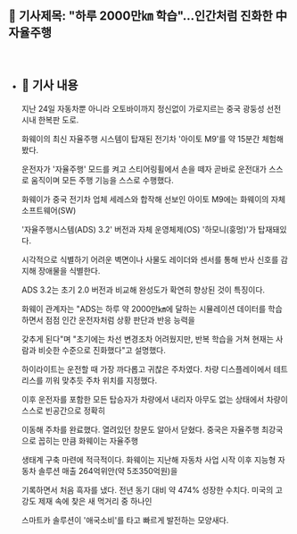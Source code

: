 ## 📰 기사제목: "하루 2000만㎞ 학습"…인간처럼 진화한 中 자율주행
<br>

- ## 📄 기사 내용
  지난 24일 자동차뿐 아니라 오토바이까지 정신없이 가로지르는 중국 광둥성 선전 시내 한복판 도로.

  화웨이의 최신 자율주행 시스템이 탑재된 전기차 '아이토 M9'를 약 15분간 체험해봤다.

  운전자가 '자율주행' 모드를 켜고 스티어링휠에서 손을 떼자 곧바로 운전대가 스스로 움직이며 모든 주행 기능을 스스로 수행했다.

  화웨이가 중국 전기차 업체 세레스와 합작해 선보인 아이토 M9에는 화웨이의 자체 소프트웨어(SW)

  '자율주행시스템(ADS) 3.2' 버전과 자체 운영체제(OS) '하모니(훙멍)'가 탑재돼있다.

  시각적으로 식별하기 어려운 벽면이나 사물도 레이더와 센서를 통해 반사 신호를 감지해 장애물을 식별한다.

  ADS 3.2는 초기 2.0 버전과 비교해 완성도가 확연히 향상된 것이 특징이다.

  화웨이 관계자는 "ADS는 하루 약 2000만㎞에 달하는 시뮬레이션 데이터를 학습하면서 점점 인간 운전자처럼 상황 판단과 반응 능력을

  갖추게 된다"며 "초기에는 차선 변경조차 어려웠지만, 반복 학습을 거쳐 현재는 사람과 비슷한 수준으로 진화했다"고 설명했다.

  하이라이트는 운전할 때 가장 까다롭고 귀찮은 주차였다. 차량 디스플레이에서 테트리스를 끼워 맞추듯 주차 위치를 지정했다.

  이후 운전자를 포함한 모든 탑승자가 차량에서 내리자 아무도 없는 상태에서 차량이 스스로 빈공간으로 정확히

  이동해 주차를 완료했다. 열려있던 창문도 알아서 닫혔다. 중국은 자율주행 최강국으로 꼽히는 만큼 화웨이는 자율주행

  생태계 구축 마련에 적극적이다. 화웨이는 지난해 자동차 사업 시작 이후 지능형 자동차 솔루션 매출 264억위안(약 5조350억원)을

  기록하면서 처음 흑자를 냈다. 전년 동기 대비 약 474% 성장한 수치다. 미국의 고강도 제재 속에 찾은 새 먹거리 중 하나인

  스마트카 솔루션이 '애국소비'를 타고 빠르게 발전하는 모양새다.
